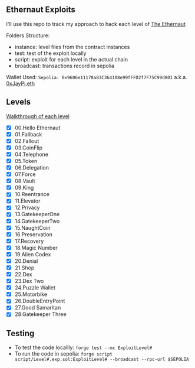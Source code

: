 ## Ethernaut Exploits

I'll use this repo to track my approach to hack each level of [The Ethernaut](https://ethernaut.openzeppelin.com/)

Folders Structure:
- instance: level files from the contract instances
- test: test of the exploit locally
- script: exploit for each level in the actual chain
- broadcast: transactions record in sepolia

Wallet Used: `Sepolia: 0x9606e11178a83C364108e99fFFD2f7F75C99d801` a.k.a. [0xJayPi.eth](https://app.ens.domains/0xjaypi.eth)

## Levels
[Walkthrough of each level](https://github.com/0xJayPi/ethernaut/blob/main/instance/README.md)
- [x] 00.Hello Ethernaut
- [x] 01.Fallback
- [x] 02.Fallout
- [x] 03.CoinFlip
- [x] 04.Telephone
- [x] 05.Token
- [x] 06.Delegation
- [x] 07.Force
- [x] 08.Vault
- [x] 09.King
- [x] 10.Reentrance
- [x] 11.Elevator
- [x] 12.Privacy
- [x] 13.GatekeeperOne
- [x] 14.GatekeeperTwo
- [x] 15.NaughtCoin
- [x] 16.Preservation 
- [x] 17.Recovery
- [x] 18.Magic Number
- [x] 19.Alien Codex
- [x] 20.Denial
- [x] 21.Shop
- [x] 22.Dex
- [x] 23.Dex Two
- [x] 24.Puzzle Wallet
- [x] 25.Motorbike
- [x] 26.DoubleEntryPoint
- [x] 27.Good Samaritan
- [x] 28.Gatekeeper Three

## Testing 
- To test the code locallly: `forge test --mc ExploitLevel#`
- To run the code in sepolia: `forge script script/Level#.exp.sol:ExploitLevel# --broadcast --rpc-url $SEPOLIA`

